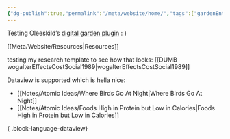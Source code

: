 ```yaml
---
{"dg-publish":true,"permalink":"/meta/website/home/","tags":["gardenEntry"],"noteIcon":"home"}
---
```


Testing Oleeskild’s [digital garden plugin](https://github.com/oleeskild/obsidian-digital-garden)
: )

[[Meta/Website/Resources\|Resources]]

testing my research template to see how that looks:
[[DUMB wogalterEffectsCostSocial1989\|wogalterEffectsCostSocial1989]]




Dataview is supported which is hella nice:
- [[Notes/Atomic Ideas/Where Birds Go At Night\|Where Birds Go At Night]]
- [[Notes/Atomic Ideas/Foods High in Protein but Low in Calories\|Foods High in Protein but Low in Calories]]

{ .block-language-dataview}
